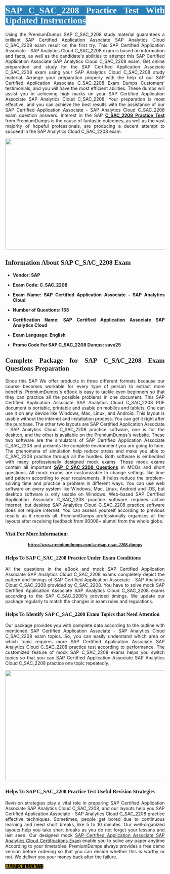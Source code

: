 <h1 style="text-align: justify;"><span style="color:#ffffff;"><span style="font-family:Georgia,serif;"><strong><span style="background-color:#2980b9;">SAP C_SAC_2208 Practice Test With Updated Instructions</span></strong></span></span></h1>

<p style="text-align: justify;">Using the PremiumDumps SAP C_SAC_2208 study material guarantees a brilliant SAP Certified Application Associate SAP Analytics Cloud C_SAC_2208 exam result on the first try. This SAP Certified Application Associate - SAP Analytics Cloud C_SAC_2208 exam is based on information and facts, as well as the candidate's abilities to attempt this SAP Certified Application Associate SAP Analytics Cloud C_SAC_2208 exam. Get online preparation and study for the SAP Certified Application Associate C_SAC_2208 exam using your SAP Analytics Cloud C_SAC_2208 study material. Arrange your preparation properly with the help of our SAP Certified Application Associate C_SAC_2208 Exam Dumps Customers' testimonials, and you will have the most efficient abilities. These dumps will assist you in achieving high marks on your SAP Certified Application Associate SAP Analytics Cloud C_SAC_2208. Your preparation is most effective, and you can achieve the best results with the assistance of our SAP Certified Application Associate - SAP Analytics Cloud C_SAC_2208 exam question answers. Interest in the SAP <strong><a href="https://www.premiumdumps.com/sap/sap-c-sac-2208-dumps">C_SAC_2208 Practice Test</a></strong> from PremiumDumps is the cause of fantastic outcomes, as well as the vast majority of hopeful professionals, are producing a decent attempt to succeed in the SAP Analytics Cloud C_SAC_2208 exam.</p>

<p style="text-align: center;"><a href="https://www.premiumdumps.com/sap/sap-c-sac-2208-dumps"><img alt="" src="https://i.imgur.com/P39uA2n.jpeg" style="width: 700px; height: 350px;" /></a></p>

<h2 style="text-align: justify;"><span style="font-family:Georgia,serif;"><strong>Information About SAP C_SAC_2208 Exam</strong></span></h2>

<ul>
	<li>
	<p style="text-align: justify;"><b>Vendor: SAP</b></p>
	</li>
	<li>
	<p style="text-align: justify;"><b>Exam Code: C_SAC_2208</b></p>
	</li>
	<li>
	<p style="text-align: justify;"><b>Exam Name: SAP Certified Application Associate - SAP Analytics Cloud</b></p>
	</li>
	<li>
	<p style="text-align: justify;"><b>Number of Questions: 153</b></p>
	</li>
	<li>
	<p style="text-align: justify;"><b>Certification Name: SAP Certified Application Associate SAP Analytics Cloud</b></p>
	</li>
	<li>
	<p style="text-align: justify;"><b>Exam Language: English</b></p>
	</li>
	<li>
	<p style="text-align: justify;"><b>Promo Code For SAP C_SAC_2208 Dumps: save25</b></p>
	</li>
</ul>

<h2 style="text-align: justify;"><span style="font-family:Georgia,serif;"><strong>Complete Package for SAP C_SAC_2208 Exam Questions Preparation</strong></span></h2>

<p style="text-align: justify;">Since this SAP We offer products in three different formats because our course becomes workable for every type of person to extract more benefits. PremiumDumps's eBook is easy to tackle even beginners so that they can practice all the possible problems in one document. This SAP Certified Application Associate SAP Analytics Cloud C_SAC_2208 PDF document is portable, printable and usable on mobiles and tablets. One can use it on any device like Windows, Mac, Linux, and Android. This layout is usable without the internet and installation process. You can get it right after the purchase. The other two layouts are SAP Certified Application Associate - SAP Analytics Cloud C_SAC_2208 practice software, one is for the desktop, and the other is available on the PremiumDumps's website. These two software are the simulators of SAP Certified Application Associate C_SAC_2208 and presents the complete environment you are going to face. The phenomena of simulation help reduce stress and make you able to C_SAC_2208 practice through all the hurdles. Both software is embedded with many professionally designed mock exams. These mock exams contain all important <strong><a href="https://www.premiumdumps.com/sap/sap-c-sac-2208-dumps">SAP C_SAC_2208 Questions</a></strong> in MCQs and short questions. All mock exams are customizable to change settings like time and pattern according to your requirements. It helps reduce the problem-solving time and practice a problem in different ways. You can use web software on every system like Windows, Mac, Linux, Android and IOS, but desktop software is only usable on Windows. Web-based SAP Certified Application Associate C_SAC_2208 practice software requires active internet, but desktop SAP Analytics Cloud C_SAC_2208 practice software does not require internet. You can assess yourself according to previous results as it records all. PremiumDumps professionally organizes all the layouts after receiving feedback from 90000+ alumni from the whole globe.</p>

<h3><span style="font-family:Georgia,serif;"><strong><u>Visit For More Information:</u></strong></span></h3>

<p style="text-align: center;"><span style="font-size:14px;"><span style="font-family:Georgia,serif;"><strong><a href="https://www.premiumdumps.com/sap/sap-c-sac-2208-dumps">https://www.premiumdumps.com/sap/sap-c-sac-2208-dumps</a></strong></span></span></p>

<h3 style="text-align: justify;"><span style="font-family:Georgia,serif;"><strong><strong><strong>Helps To SAP C_SAC_2208 Practice Under Exam Conditions</strong></strong></strong></span></h3>

<p style="text-align: justify;">All the questions in the eBook and mock SAP Certified Application Associate SAP Analytics Cloud C_SAC_2208 exams completely depict the pattern and timings of SAP Certified Application Associate - SAP Analytics Cloud C_SAC_2208 provided by C_SAC_2208. You have to solve mock SAP Certified Application Associate SAP Analytics Cloud C_SAC_2208 exams according to the SAP C_SAC_2208's provided timings. We update our package regularly to match the changes in exam rules and regulations.</p>

<h3 style="text-align: justify;"><span style="font-family:Georgia,serif;"><strong><strong><strong>Helps To Identify SAP C_SAC_2208 Exam Topics that Need Attention</strong></strong></strong></span></h3>

<p style="text-align: justify;">Our package provides you with complete data according to the outline with mentioned SAP Certified Application Associate - SAP Analytics Cloud C_SAC_2208 exam topics. So, you can easily understand which area or which topic requires more SAP Certified Application Associate SAP Analytics Cloud C_SAC_2208 practice test according to performance. The customized feature of mock SAP C_SAC_2208 exams helps you switch topics so that you can SAP Certified Application Associate SAP Analytics Cloud C_SAC_2208 practice one topic repeatedly.</p>

<p style="text-align: center;"><strong><a href="https://www.premiumdumps.com/sap/sap-c-sac-2208-dumps"><img alt="" src="https://i.imgur.com/2KPb8yb.jpeg" style="width: 700px; height: 350px;" /></a></strong></p>

<h3 style="text-align: justify;"><span style="font-family:Georgia,serif;"><strong><strong><strong>Helps To SAP C_SAC_2208 Practice Test Useful Revision Strategies</strong></strong></strong></span></h3>

<p style="text-align: justify;">Revision strategies play a vital role in preparing SAP Certified Application Associate SAP Analytics Cloud C_SAC_2208, and our layouts help you SAP Certified Application Associate - SAP Analytics Cloud C_SAC_2208 practice effective techniques. Sometimes, people get bored due to continuous learning and need short breaks, like 5 to 10 minutes. Our well-organized layouts help you take short breaks as you do not forget your lessons and last seen. Our designed mock <a href="http://https://www.premiumdumps.com/sap/sap-certified-application-associate-exam-dumps">SAP Certified Application Associate SAP Analytics Cloud Certifications Exam</a> enable you to solve any paper anytime According to your timetables. PremiumDumps always provides a free demo version before ordering so that you can decide whether this is worthy or not. We deliver you your money back after the failure.</p>

<p style="text-align: justify;"><span style="color:#f1c40f;"><strong><span style="font-family:Georgia,serif;"><span style="font-size:14px;"><em><strong><span style="background-color:#000000;">BEST OF LUCK!!!!</span></strong></em></span></span></strong></span></p>
